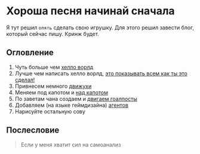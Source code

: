 # Хороша песня начинай сначала
Я тут решил `опять` сделать свою игрушку. 
Для этого решил завести блог, который сейчас пишу. 
Кринж будет. 

## Огловление
1. Чуть больше чем [хелло ворлд](./Part1.md) 
2. Лучше чем написать хелло ворлд, [это показывать всем как ты это сделал!](./Part2.md)
3. Привнесем немного [движухи](./Part3.md)
4. Меняем под капотом и [над капотом](./Part4.md)
5. По заветам чана создаем и [двигаем гоалпосты](./Part5.md)
6. Добавляем (на языке геймдизайна) [агентов](./Part6.md)
6. Нарисуйте остальную сову

## Послесловие

> Если у меня хватит сил на самоанализ
